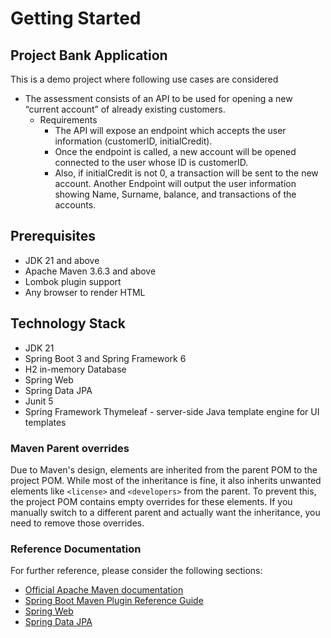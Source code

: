# Getting Started
## Project Bank Application
This is a demo project where following use cases are considered

* The assessment consists of an API to be used for opening a new “current account” of already existing
customers.
  * Requirements
    * The API will expose an endpoint which accepts the user information (customerID,
initialCredit).
    * Once the endpoint is called, a new account will be opened connected to the user whose ID is
customerID.
    * Also, if initialCredit is not 0, a transaction will be sent to the new account.
Another Endpoint will output the user information showing Name, Surname, balance, and
transactions of the accounts.

## Prerequisites
* JDK 21 and above
* Apache Maven 3.6.3 and above
* Lombok plugin support
* Any browser to render HTML

## Technology Stack
* JDK 21
* Spring Boot 3 and Spring Framework 6
* H2 in-memory Database
* Spring Web
* Spring Data JPA
* Junit 5
* Spring Framework Thymeleaf - server-side Java template engine for UI templates



### Maven Parent overrides

Due to Maven's design, elements are inherited from the parent POM to the project POM.
While most of the inheritance is fine, it also inherits unwanted elements like `<license>` and `<developers>` from the parent.
To prevent this, the project POM contains empty overrides for these elements.
If you manually switch to a different parent and actually want the inheritance, you need to remove those overrides.

### Reference Documentation
For further reference, please consider the following sections:

* [Official Apache Maven documentation](https://maven.apache.org/guides/index.html)
* [Spring Boot Maven Plugin Reference Guide](https://docs.spring.io/spring-boot/3.4.0/maven-plugin)
* [Spring Web](https://docs.spring.io/spring-boot/3.4.0/reference/web/servlet.html)
* [Spring Data JPA](https://docs.spring.io/spring-boot/3.4.0/reference/data/sql.html#data.sql.jpa-and-spring-data)


